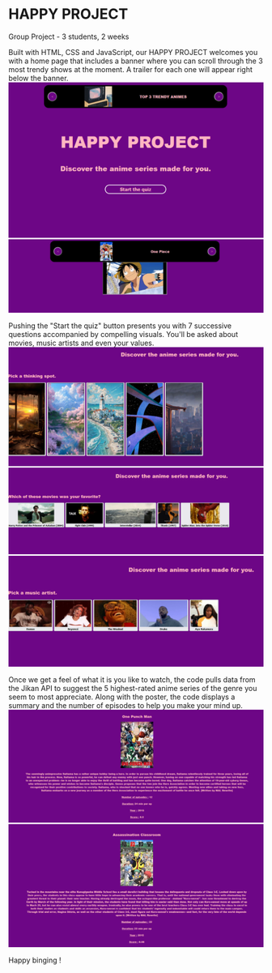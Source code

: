 # HAPPY PROJECT

Group Project - 3 students, 2 weeks

Built with HTML, CSS and JavaScript, our HAPPY PROJECT welcomes you with a home page that includes a banner where you can scroll through the 3 most trendy shows at the moment.
A trailer for each one will appear right below the banner.
![home page](/readme-images/README1.png)
![home page](/readme-images/README7.png)


Pushing the "Start the quiz" button presents you with 7 successive questions accompanied by compelling visuals. You'll be asked about movies, music artists and even your values.
![home page](/readme-images/README2.png)
![home page](/readme-images/README3.png)
![home page](/readme-images/README4.png)

Once we get a feel of what it is you like to watch, the code pulls data from the Jikan API to suggest the 5 highest-rated anime series of the genre you seem to most appreciate.
Along with the poster, the code displays a summary and the number of episodes to help you make your mind up.
![home page](/readme-images/README5.png)
![home page](/readme-images/README6.png)

Happy binging !
